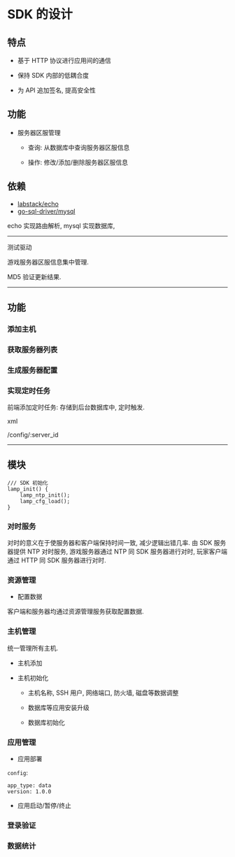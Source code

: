 # SDK 的设计

## 特点

* 基于 HTTP 协议进行应用间的通信

* 保持 SDK 内部的低耦合度

* 为 API 追加签名, 提高安全性

## 功能

* 服务器区服管理

  - 查询: 从数据库中查询服务器区服信息 

  - 操作: 修改/添加/删除服务器区服信息

## 依赖

* [labstack/echo](https://github.com/labstack/echo)
* [go-sql-driver/mysql](https://github.com/go-sql-driver/mysql)

echo 实现路由解析, mysql 实现数据库, 

----

测试驱动

游戏服务器区服信息集中管理.

MD5 验证更新结果.

----
## 功能

### 添加主机

### 获取服务器列表

### 生成服务器配置

### 实现定时任务

前端添加定时任务: 存储到后台数据库中, 定时触发.

xml

/config/:server_id



----

## 模块

    /// SDK 初始化
    lamp_init() {
        lamp_ntp_init();
        lamp_cfg_load();
    }

### 对时服务

对时的意义在于使服务器和客户端保持时间一致, 减少逻辑出错几率. 由 SDK 服务器提供 NTP 对时服务, 游戏服务器通过 NTP 同 SDK 服务器进行对时, 玩家客户端通过 HTTP 同 SDK 服务器进行对时.

### 资源管理

* 配置数据

客户端和服务器均通过资源管理服务获取配置数据.

### 主机管理

统一管理所有主机.

* 主机添加

* 主机初始化

  * 主机名称, SSH 用户, 网络端口, 防火墙, 磁盘等数据调整

  * 数据库等应用安装升级

  * 数据库初始化

### 应用管理

* 应用部署

`config`:

    app_type: data
    version: 1.0.0

* 应用启动/暂停/终止

### 登录验证

### 数据统计
